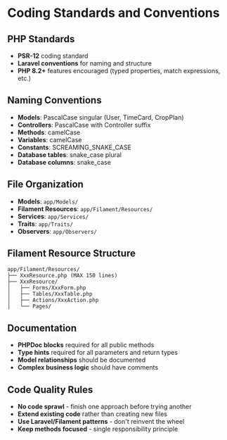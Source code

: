 # Coding Standards and Conventions

## PHP Standards
- **PSR-12** coding standard
- **Laravel conventions** for naming and structure
- **PHP 8.2+** features encouraged (typed properties, match expressions, etc.)

## Naming Conventions
- **Models**: PascalCase singular (User, TimeCard, CropPlan)
- **Controllers**: PascalCase with Controller suffix
- **Methods**: camelCase
- **Variables**: camelCase
- **Constants**: SCREAMING_SNAKE_CASE
- **Database tables**: snake_case plural
- **Database columns**: snake_case

## File Organization
- **Models**: `app/Models/`
- **Filament Resources**: `app/Filament/Resources/`
- **Services**: `app/Services/`
- **Traits**: `app/Traits/`
- **Observers**: `app/Observers/`

## Filament Resource Structure
```
app/Filament/Resources/
├── XxxResource.php (MAX 150 lines)
├── XxxResource/
│   ├── Forms/XxxForm.php
│   ├── Tables/XxxTable.php
│   ├── Actions/XxxAction.php
│   └── Pages/
```

## Documentation
- **PHPDoc blocks** required for all public methods
- **Type hints** required for all parameters and return types
- **Model relationships** should be documented
- **Complex business logic** should have comments

## Code Quality Rules
- **No code sprawl** - finish one approach before trying another
- **Extend existing code** rather than creating new files
- **Use Laravel/Filament patterns** - don't reinvent the wheel
- **Keep methods focused** - single responsibility principle